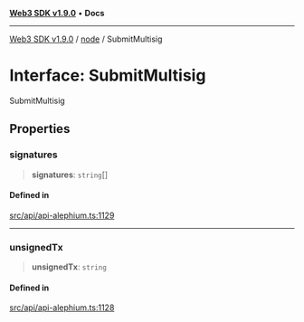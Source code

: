 [**Web3 SDK v1.9.0**](../../../README.md) • **Docs**

***

[Web3 SDK v1.9.0](../../../globals.md) / [node](../README.md) / SubmitMultisig

# Interface: SubmitMultisig

SubmitMultisig

## Properties

### signatures

> **signatures**: `string`[]

#### Defined in

[src/api/api-alephium.ts:1129](https://github.com/Mystic-Nayy/alephium-web3/blob/c1afd789a197ce5fe21f08c2965942090157c33d/packages/web3/src/api/api-alephium.ts#L1129)

***

### unsignedTx

> **unsignedTx**: `string`

#### Defined in

[src/api/api-alephium.ts:1128](https://github.com/Mystic-Nayy/alephium-web3/blob/c1afd789a197ce5fe21f08c2965942090157c33d/packages/web3/src/api/api-alephium.ts#L1128)
